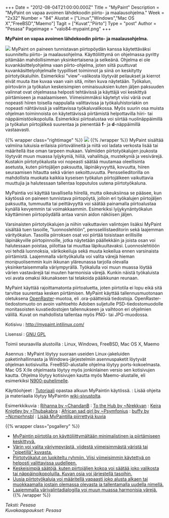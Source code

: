 +++
Date = "2012-08-04T21:00:00.000Z"
Title = "MyPaint"
Description = "MyPaint on vapaa avoimen lähdekoodin piirto- ja maalausohjelma."
Week = "2x32"
Number = "84"
Alustat = ["Linux","Windows","Mac OS X","FreeBSD","Maemo"]
Tagit = ["Kuvat","Piirto"]
Type = "post"
Author = "Pesasa"
Pageimage = "valo84-mypaint.png"
+++


**MyPaint on vapaa avoimen lähdekoodin piirto- ja maalausohjelma.**

![ ](/images/valo84-mypaint.png "fig:valo84-mypaint.png") MyPaint on paineen
tunnistavan piirtopöydän kanssa käytettäväksi suunniteltu piirto- ja
maalausohjelma. Käyttöliittymä on ohjelmassa pyritty pitämään
mahdollisimman yksinkertaisena ja selkeänä. Ohjelma ei ole
kuvankäsittelyohjelma vaan piirto-ohjelma, joten siitä puuttuvat
kuvankäsittelyohjelmalle tyypilliset toiminnot ja siinä on keskitytty
piirtotyökaluihin. Esimerkiksi "view"-valikosta löytyvät peilaukset ja
kierrot eivät muuta itse kuvaa vaan vain sitä, miten kuva näytetään.
Työkalun, piirtovärin ja työkalun keskeisimpien ominaisuuksien kuten
jäljen paksuuden valinnat ovat ohjelmassa helposti tehtävissä ja
käyttäjä voi keskittyä piirtämiseen ja maalaamiseen. Viimeisimmäksi
käytetyt viisi väriä ovat nopeasti hiiren toisella nappulalla
valittavissa ja työkaluhistoriakin on nopeasti nähtävissä ja
valittavissa työkaluvalikossa. Myös suurin osa muista ohjelman
toiminnoista on käytettävissä piirtämistä helpottavilla hiiri- tai
näppäimistöoikopolulla. Esimerkiksi piirtoalustaa voi siirtää
nuolinäppäimillä ja työkalun piirtojälkeä suurentaa ja pienentää **f**-
ja **d**-näppäimillä vastaavasti.

{{% wrapper class="rightimage" %}}
![ ](/images/wolf-01.jpg "fig:wolf-01.jpg")
{{% /wrapper %}}
MyPaint sisältää valmiina lukuisia
erilaisia piirtovälineitä ja niitä voi ladata verkosta lisää tai
määritellä itse oman tarpeen mukaan. Valmiiden piirtotyökalujen joukosta
löytyvät muun muassa lyijykyniä, hiiliä, vahaliituja, mustekyniä ja
vesivärejä. Kustakin piirtotyökalusta voi nopeasti säätää muutamaa
oleellisinta asetusta, kuten piirtojäljen paksuutta, läpinäkyvyyttä,
kovuutta, hiiren seuraamisen hitautta sekä värien sekoittuvuutta.
Pensselieditorilla on mahdollista muokata kaikkia kyseisen työkalun
piirtojälkeen vaikuttavia muuttujia ja halutessaan tallentaa lopputulos
uutena piirtotyökaluna.

MyPaintia voi käyttää tavallisella hiirellä, mutta oikeuksiinsa se
pääsee, kun käytössä on paineen tunnistava piirtopöytä, jolloin eri
työkalujen piirtojäljen paksuutta, tummuutta tai peittävyyttä voi säätää
painamalla piirtoalustaa kynällä kevyemmin tai voimakkaammin.
Esimerkiksi lyijykynäntyökalun käyttäminen piirtopöydällä antaa varsin
aidon näköisen jäljen.

Varsinaisten piirtotyökalujen ja niihin vaikuttavien valintojen lisäksi
MyPaint sisältää tuen tasoille, "luonnoslehtiön", pensselilistaeditorin
sekä laajemman värityökalun. Tasoilla piirroksen osat voi piirtää
toisistaan erillisille läpinäkyville piirtopinnoille, jotka näytetään
päällekkäin ja joista osan voi halutessaan poistaa, piilottaa tai
muuttaa läpikuultavaksi. Luonnoslehtiöön voi tehdä luonnoksia,
värikokeiluja sekä muuta kokeilua ennen varsinaista piirtämistä.
Laajemmalla värityökalulla voi valita värejä hieman monipuolisemmin kuin
ikkunan yläreunassa tarjolla olevalla yksinkertaisemmalla väriympyrällä.
Työkalulla voi muun muassa löytää värien vastavärejä tai muuten
harmonisia värejä. Kunkin näistä työkaluista voi avata omaksi
ikkunakseen tai telakoida pääikkunan reunaan.

MyPaint käyttää rajoittamatonta piirtoaluetta, joten piirtotila ei lopu
eikä sitä tarvitse suurentaa kesken piirtämisen. MyPaint käyttää
tallennusmuotonaan oletuksena
[OpenRaster](http://en.wikipedia.org/wiki/OpenRaster)-muotoa, eli
.ora-päätteisiä tiedostoja. OpenRaster-tiedostomuoto on avoin vaihtoehto
Adoben suljetulle PSD-tiedostomuodolle monitasoisten kuvatiedostojen
tallennukseen ja vaihtoon eri ohjelmien välillä. Kuvat on mahdollista
tallentaa myös PNG- tai JPG-muodossa.

Kotisivu
:   <http://mypaint.intilinux.com/>

Lisenssi
:   [GNU GPL](GNU_GPL)

Toimii seuraavilla alustoilla
:   Linux, Windows, FreeBSD, Mac OS X, Maemo

Asennus
:   MyPaint löytyy suoraan useiden Linux-jakeluiden paketinhallinnasta
    ja Windows-järjestelmiin asennuspaketit löytyvät ohjelman
    kotisivuilta. FreeBSD-alustalle ohjelma löytyy ports-kokoelmasta.
    Mac OS X:lle ohjelmasta löytyy myös jonkinlainen versio sen
    kotisivujen kautta. Ohjelma löytyy kotisivujen kautta myös
    Maemo-alustalle, eli esimerkiksi
    [N900-puhelimelle](http://www.youtube.com/watch?v=LAUcrUO8rQQ).

Käyttöohjeet
:   [Tutoriaali](http://mypaint.intilinux.com/?page_id=3) opastaa alkuun
    MyPaintin käytössä.
:   Lisää ohjeita ja materiaalia löytyy MyPaintin
    [wiki-sivustolta](http://wiki.mypaint.info/Main_Page).

Esimerkkikuvia
:   [Rihanna by
    ~ChandanB](http://chandanb.deviantart.com/art/Rihanna-265363485)
:   [To the Hub by
    ~Nrekkvan](http://nrekkvan.deviantart.com/art/To-the-Hub-306776695)
:   [Keira Knigtley by
    =Thubakabra](http://thubakabra.deviantart.com/art/Keira-Knigtley-169460236)
:   [African sad girl by
    ~Psymfonius](http://psymfonius.deviantart.com/art/African-sad-girl-261115364)
:   [buffy by
    ~Ncmprhnsbl](http://ncmprhnsbl.deviantart.com/art/buffy-311133663)
:   [Lisää MyPaintilla piirrettyjä
    kuvia](http://mypaint.deviantart.com/)

{{% wrapper class="psgallery" %}}
-   [MyPaintin piirtotila on käyttöliittymältään minimalistinen ja
    piirtämiseen keskittyvä.](/images/mypaint-1.jpg)
-   [Värin voi valita väriympyrästä, viidestä viimeisimmästä väristä tai
    "pipetillä" kuvasta.](/images/mypaint-2.jpg)
-   [Piirtotyökalut on luokiteltu ryhmiin. Viisi viimeisimmin käytettyä
    on helposti valittavissa uudelleen.](/images/mypaint-3.jpg)
-   [Keskeisimpiä säätöjä, kuten piirtojäljen kokoa voi säätää joko
    valikosta tai näppäinoikopoluilla. Kuvan osia voi järjestellä
    tasoihin.](/images/mypaint-4.jpg)
-   [Uusia piirtotyökaluja voi määritellä vapaasti joko alusta alkaen
    tai muokkaamalla jostain olemassa olevasta ja tallentamalla uudella
    nimellä.](/images/mypaint-5.jpg)
-   [Laajemmalla värivalintadialogilla voi muun muassa harmonisia
    värejä.](/images/mypaint-6.jpg)
{{% /wrapper %}}

*Teksti: Pesasa* <br />
*Kuvakaappaukset: Pesasa*

